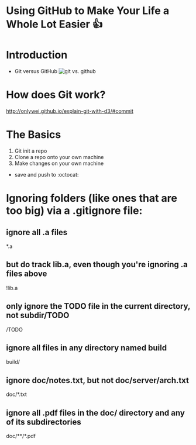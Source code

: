 
# Using GitHub to Make Your Life a Whole Lot Easier  :+1:


# Introduction
* Git versus GitHub
![git vs. github](/Users/kdw223/Research/PostDoc/EcoInformaticsTutorial/images/Gitvs.Github-1a.jpg)

# How does Git work?
http://onlywei.github.io/explain-git-with-d3/#commit

# The Basics
1. Git init a repo
2. Clone a repo onto your own machine
3. Make changes on your own machine
  * save and push to :octocat:





# Ignoring folders (like ones that are too big) via a .gitignore file:

## ignore all .a files
*.a

## but do track lib.a, even though you're ignoring .a files above
!lib.a

## only ignore the TODO file in the current directory, not subdir/TODO
/TODO

## ignore all files in any directory named build
build/

## ignore doc/notes.txt, but not doc/server/arch.txt
doc/*.txt

## ignore all .pdf files in the doc/ directory and any of its subdirectories
doc/**/*.pdf
